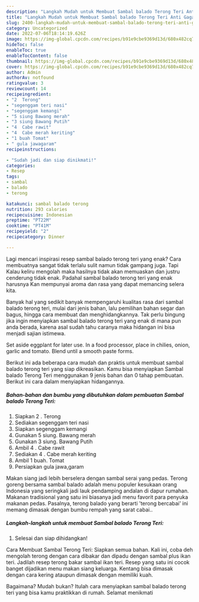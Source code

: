 ```yaml
---
description: "Langkah Mudah untuk Membuat Sambal balado Terong Teri Anti Gagal"
title: "Langkah Mudah untuk Membuat Sambal balado Terong Teri Anti Gagal"
slug: 2400-langkah-mudah-untuk-membuat-sambal-balado-terong-teri-anti-gagal
category: Uncategorized
date: 2022-07-06T18:14:19.626Z
image: https://img-global.cpcdn.com/recipes/b91e9cbe9369d13d/680x482cq70/sambal-balado-terong-teri-foto-resep-utama.jpg
hideToc: false
enableToc: true
enableTocContent: false
thumbnail: https://img-global.cpcdn.com/recipes/b91e9cbe9369d13d/680x482cq70/sambal-balado-terong-teri-foto-resep-utama.jpg
cover: https://img-global.cpcdn.com/recipes/b91e9cbe9369d13d/680x482cq70/sambal-balado-terong-teri-foto-resep-utama.jpg
author: Admin
authorAv: notfound
ratingvalue: 3
reviewcount: 14
recipeingredient:
- "2  Terong"
- "segenggam teri nasi"
- "segenggam kemangi"
- "5 siung Bawang merah"
- "3 siung Bawang Putih"
- "4  Cabe rawit"
- "4  Cabe merah keriting"
- "1 buah Tomat"
- " gula jawagaram"
recipeinstructions:

- "Sudah jadi dan siap dinikmati!"
categories:
- Resep
tags:
- sambal
- balado
- terong

katakunci: sambal balado terong 
nutrition: 293 calories
recipecuisine: Indonesian
preptime: "PT22M"
cooktime: "PT41M"
recipeyield: "2"
recipecategory: Dinner

---
```



Lagi mencari inspirasi resep sambal balado terong teri yang enak? Cara membuatnya sangat tidak terlalu sulit namun tidak gampang juga. Tapi Kalau keliru mengolah maka hasilnya tidak akan memuaskan dan justru cenderung tidak enak. Padahal sambal balado terong teri yang enak harusnya Kan mempunyai aroma dan rasa yang dapat memancing selera kita.


Banyak hal yang sedikit banyak mempengaruhi kualitas rasa dari sambal balado terong teri, mulai dari jenis bahan, lalu pemilihan bahan segar dan bagus, hingga cara membuat dan menghidangkannya. Tak perlu bingung jika ingin menyiapkan sambal balado terong teri yang enak di mana pun anda berada, karena asal sudah tahu caranya maka hidangan ini bisa menjadi sajian istimewa.

Set aside eggplant for later use. In a food processor, place in chilies, onion, garlic and tomato. Blend until a smooth paste forms.


Berikut ini ada beberapa cara mudah dan praktis untuk membuat sambal balado terong teri yang siap dikreasikan. Kamu bisa menyiapkan Sambal balado Terong Teri menggunakan 9 jenis bahan dan 0 tahap pembuatan. Berikut ini cara dalam menyiapkan hidangannya.

<!--inarticleads1-->

##### Bahan-bahan dan bumbu yang dibutuhkan dalam pembuatan Sambal balado Terong Teri:

1. Siapkan 2 . Terong
1. Sediakan segenggam teri nasi
1. Siapkan segenggam kemangi
1. Gunakan 5 siung. Bawang merah
1. Gunakan 3 siung. Bawang Putih
1. Ambil 4 . Cabe rawit
1. Sediakan 4 . Cabe merah keriting
1. Ambil 1 buah. Tomat
1. Persiapkan  gula jawa,garam


Makan siang jadi lebih berselera dengan sambal serai yang pedas. Terong goreng bersama sambal balado adalah menu populer kesukaan orang Indonesia yang seringkali jadi lauk pendamping andalan di dapur rumahan. Makanan tradisional yang satu ini biasanya jadi menu favorit para penyuka makanan pedas. Pasalnya, terong balado yang berarti &#39;terong bercabai&#39; ini memang dimasak dengan bumbu rempah yang sarat cabai.. 

<!--inarticleads2-->

##### Langkah-langkah untuk membuat Sambal balado Terong Teri:


1. Selesai dan siap dihidangkan!

Cara Membuat Sambal Terong Teri: Siapkan semua bahan. Kali ini, coba deh mengolah terong dengan cara dibakar dan dipadu dengan sambal plus ikan teri. Jadilah resep terong bakar sambal ikan teri. Resep yang satu ini cocok banget dijadikan menu makan siang keluarga. Kentang bisa dimasak dengan cara kering ataupun dimasak dengan memiliki kuah. 

Bagaimana? Mudah bukan? Itulah cara menyiapkan sambal balado terong teri yang bisa kamu praktikkan di rumah. Selamat menikmati
